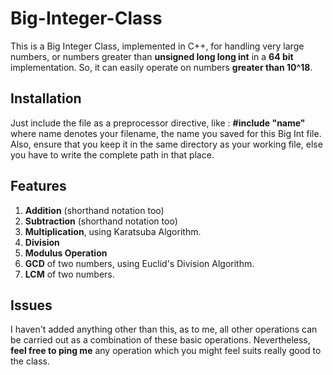# Big-Integer-Class

This is a Big Integer Class, implemented in C++, for handling very large numbers, or numbers greater than **unsigned long long int** in a **64 bit** implementation. So, it can easily operate on numbers **greater than 10^18**.

## Installation 

 Just include the file as a preprocessor directive, like :
      **#include "name"**  
 where name denotes your filename, the name you saved for this Big Int file.
 Also, ensure that you keep it in the same directory as your working file, else you have to write the complete path in that <name> place.

## Features

1. **Addition** (shorthand notation too)
2. **Subtraction** (shorthand notation too)
3. **Multiplication**, using Karatsuba Algorithm.
4. **Division**
5. **Modulus Operation**
6. **GCD** of two numbers, using Euclid's Division Algorithm.
7. **LCM** of two numbers.

## Issues

I haven't added anything other than this, as to me, all other operations can be carried out as a combination of these basic operations.
Nevertheless, **feel free to ping me** any operation which you might feel suits really good to the class.



